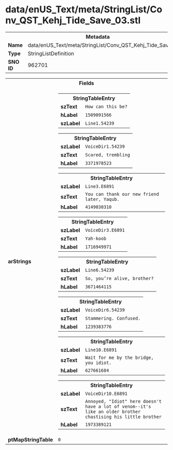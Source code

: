 <h1>data/enUS_Text/meta/StringList/Conv_QST_Kehj_Tide_Save_03.stl</h1><table><tr><th colspan="100%">Metadata</th></tr><tr><td><b>Name</b></td><td>data/enUS_Text/meta/StringList/Conv_QST_Kehj_Tide_Save_03.stl</td></tr><tr><td><b>Type</b></td><td>StringListDefinition</td></tr><tr><td><b>SNO ID</b></td><td>962701</td></tr></table>

<table><tr><th colspan="100%">Fields</th></tr><tr><td><b>arStrings</b></td><td><table><tr><th colspan="100%">StringTableEntry</th></tr><tr><td><b>szText</b></td><td><code>How can this be?</code></td></tr><tr><td><b>hLabel</b></td><td><code>1509091566</code></td></tr><tr><td><b>szLabel</b></td><td><code>Line1.54239</code></td></tr></table>


<table><tr><th colspan="100%">StringTableEntry</th></tr><tr><td><b>szLabel</b></td><td><code>VoiceDir1.54239</code></td></tr><tr><td><b>szText</b></td><td><code>Scared, trembling</code></td></tr><tr><td><b>hLabel</b></td><td><code>3371978523</code></td></tr></table>


<table><tr><th colspan="100%">StringTableEntry</th></tr><tr><td><b>szLabel</b></td><td><code>Line3.E6891</code></td></tr><tr><td><b>szText</b></td><td><code>You can thank our new friend later, Yaqub.</code></td></tr><tr><td><b>hLabel</b></td><td><code>4149030310</code></td></tr></table>


<table><tr><th colspan="100%">StringTableEntry</th></tr><tr><td><b>szLabel</b></td><td><code>VoiceDir3.E6891</code></td></tr><tr><td><b>szText</b></td><td><code>Yah-koob</code></td></tr><tr><td><b>hLabel</b></td><td><code>1716949971</code></td></tr></table>


<table><tr><th colspan="100%">StringTableEntry</th></tr><tr><td><b>szLabel</b></td><td><code>Line6.54239</code></td></tr><tr><td><b>szText</b></td><td><code>So, you’re alive, brother?</code></td></tr><tr><td><b>hLabel</b></td><td><code>3671464115</code></td></tr></table>


<table><tr><th colspan="100%">StringTableEntry</th></tr><tr><td><b>szLabel</b></td><td><code>VoiceDir6.54239</code></td></tr><tr><td><b>szText</b></td><td><code>Stammering. Confused.</code></td></tr><tr><td><b>hLabel</b></td><td><code>1239383776</code></td></tr></table>


<table><tr><th colspan="100%">StringTableEntry</th></tr><tr><td><b>szLabel</b></td><td><code>Line10.E6891</code></td></tr><tr><td><b>szText</b></td><td><code>Wait for me by the bridge, you idiot.</code></td></tr><tr><td><b>hLabel</b></td><td><code>627661684</code></td></tr></table>


<table><tr><th colspan="100%">StringTableEntry</th></tr><tr><td><b>szLabel</b></td><td><code>VoiceDir10.E6891</code></td></tr><tr><td><b>szText</b></td><td><code>Annoyed, "Idiot" here doesn't have a lot of venom--it's like an older brother chastising his little brother</code></td></tr><tr><td><b>hLabel</b></td><td><code>1973389121</code></td></tr></table>


</td></tr><tr><td><b>ptMapStringTable</b></td><td><code>0</code></td></tr></table>

